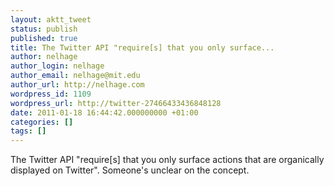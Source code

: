 ```yaml
---
layout: aktt_tweet
status: publish
published: true
title: The Twitter API "require[s] that you only surface...
author: nelhage
author_login: nelhage
author_email: nelhage@mit.edu
author_url: http://nelhage.com
wordpress_id: 1109
wordpress_url: http://twitter-27466433436848128
date: 2011-01-18 16:44:42.000000000 +01:00
categories: []
tags: []
---
```

The Twitter API "require[s] that you only surface actions that are organically displayed on Twitter". Someone's unclear on the concept.
